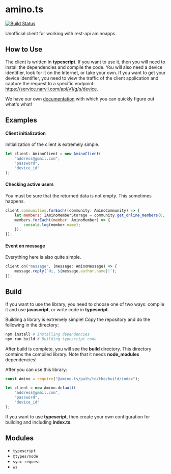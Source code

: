 # amino.ts
[![Build Status](https://travis-ci.org/beryll1um/amino.ts.svg?branch=master)](https://travis-ci.org/beryll1um/amino.ts.svg?branch=master)

Unofficial client for working with rest-api aminoapps.

## How to Use
The client is written in **typescript**. If you want to use it, then you will need to install the dependencies and compile the code. You will also need a device identifier, look for it on the Internet, or take your own. If you want to get your device identifier, you need to view the traffic of the client application and capture the request to a specific endpoint: https://service.narvii.com/api/v1/g/s/device.

We have our own [documentation](https://beryll1um.github.io/amino.ts/) with which you can quickly figure out what's what!

## Examples
#### Client initialization
Initialization of the client is extremely simple.
```javascript
let client: AminoClient = new AminoClient(
    "address@gmail.com",
    "password",
    "device_id"
);
```

#### Checking active users
You must be sure that the returned data is not empty. This sometimes happens.
```javascript
client.communities.forEach((community: AminoCommunity) => {
    let members: IAminoMemberStorage = community.get_online_members(0, 10);
    members.forEach((member: AminoMember) => {
        console.log(member.name);
    });
});
```

#### Event on message
Everything here is also quite simple.
```javascript
client.on("message", (message: AminoMessage) => {
    message.reply(`Hi, ${message.author.name}!`);
});
```

## Build
If you want to use the library, you need to choose one of two ways: compile it and use **javascript**, or write code in **typescript**.

Building a library is extremely simple! Copy the repository and do the following in the directory:
```bash
npm install # Installing dependencies
npm run build # Building typescript code
```

After build is complete, you will see the **build** directory. This directory contains the compiled library. Note that it needs **node_modules** dependencies!

After you can use this library:
```javascript
const Amino = require("@amino.ts/path/to/the/build/index");

let client = new Amino.default(
    "address@gmail.com",
    "password",
    "device_id"
);
```

If you want to use **typescript**, then create your own configuration for building and including **index.ts**.

## Modules
+ `typescript`
+ `@types/node`
+ `sync-request`
+ `ws`

